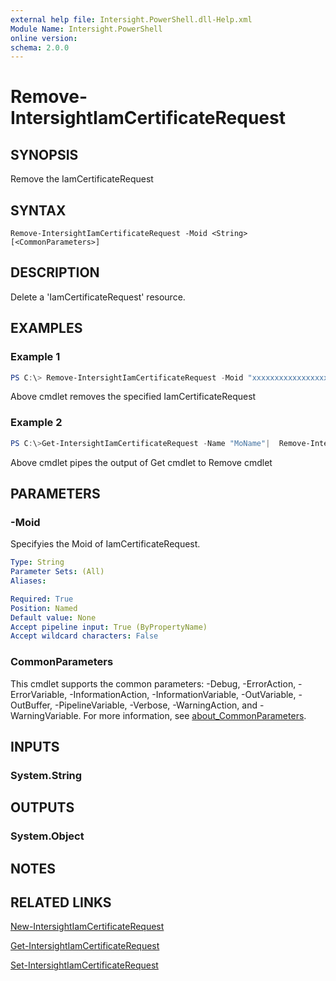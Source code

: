 ```yaml
---
external help file: Intersight.PowerShell.dll-Help.xml
Module Name: Intersight.PowerShell
online version:
schema: 2.0.0
---
```


# Remove-IntersightIamCertificateRequest

## SYNOPSIS
Remove the IamCertificateRequest

## SYNTAX

```
Remove-IntersightIamCertificateRequest -Moid <String> [<CommonParameters>]
```

## DESCRIPTION
Delete a &apos;IamCertificateRequest&apos; resource.

## EXAMPLES

### Example 1
```powershell
PS C:\> Remove-IntersightIamCertificateRequest -Moid "xxxxxxxxxxxxxxxxxxxxxxxxxxx"
```
Above cmdlet removes the specified IamCertificateRequest 

### Example 2
```powershell
PS C:\>Get-IntersightIamCertificateRequest -Name "MoName"|  Remove-IntersightIamCertificateRequest
```
Above cmdlet pipes the output of Get cmdlet to Remove cmdlet

## PARAMETERS

### -Moid
Specifyies the Moid of IamCertificateRequest.

```yaml
Type: String
Parameter Sets: (All)
Aliases:

Required: True
Position: Named
Default value: None
Accept pipeline input: True (ByPropertyName)
Accept wildcard characters: False
```

### CommonParameters
This cmdlet supports the common parameters: -Debug, -ErrorAction, -ErrorVariable, -InformationAction, -InformationVariable, -OutVariable, -OutBuffer, -PipelineVariable, -Verbose, -WarningAction, and -WarningVariable. For more information, see [about_CommonParameters](http://go.microsoft.com/fwlink/?LinkID=113216).

## INPUTS

### System.String

## OUTPUTS

### System.Object
## NOTES

## RELATED LINKS

[New-IntersightIamCertificateRequest](./New-IntersightIamCertificateRequest.md)

[Get-IntersightIamCertificateRequest](./Get-IntersightIamCertificateRequest.md)

[Set-IntersightIamCertificateRequest](./Set-IntersightIamCertificateRequest.md)

